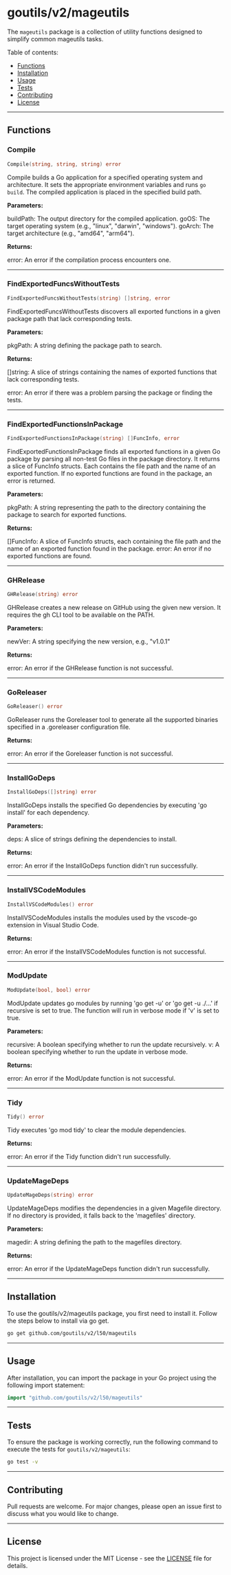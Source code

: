 # goutils/v2/mageutils

The `mageutils` package is a collection of utility functions
designed to simplify common mageutils tasks.

Table of contents:

- [Functions](#functions)
- [Installation](#installation)
- [Usage](#usage)
- [Tests](#tests)
- [Contributing](#contributing)
- [License](#license)

---

## Functions

### Compile

```go
Compile(string, string, string) error
```

Compile builds a Go application for a specified operating system and
architecture. It sets the appropriate environment variables and runs `go
build`. The compiled application is placed in the specified build path.

**Parameters:**

buildPath: The output directory for the compiled application.
goOS: The target operating system (e.g., "linux", "darwin", "windows").
goArch: The target architecture (e.g., "amd64", "arm64").

**Returns:**

error: An error if the compilation process encounters one.

---

### FindExportedFuncsWithoutTests

```go
FindExportedFuncsWithoutTests(string) []string, error
```

FindExportedFuncsWithoutTests discovers all exported functions in a given
package path that lack corresponding tests.

**Parameters:**

pkgPath: A string defining the package path to search.

**Returns:**

[]string: A slice of strings containing the names of exported functions that
lack corresponding tests.

error: An error if there was a problem parsing the package or finding the tests.

---

### FindExportedFunctionsInPackage

```go
FindExportedFunctionsInPackage(string) []FuncInfo, error
```

FindExportedFunctionsInPackage finds all exported functions in a given Go
package by parsing all non-test Go files in the package directory. It returns
a slice of FuncInfo structs. Each contains the file path and the name of an
exported function. If no exported functions are found in the package, an
error is returned.

**Parameters:**

pkgPath: A string representing the path to the directory containing the package
to search for exported functions.

**Returns:**

[]FuncInfo: A slice of FuncInfo structs, each containing the file path and the
name of an exported function found in the package.
error: An error if no exported functions are found.

---

### GHRelease

```go
GHRelease(string) error
```

GHRelease creates a new release on GitHub using the given new version.
It requires the gh CLI tool to be available on the PATH.

**Parameters:**

newVer: A string specifying the new version, e.g., "v1.0.1"

**Returns:**

error: An error if the GHRelease function is not successful.

---

### GoReleaser

```go
GoReleaser() error
```

GoReleaser runs the Goreleaser tool to generate all the supported binaries
specified in a .goreleaser configuration file.

**Returns:**

error: An error if the Goreleaser function is not successful.

---

### InstallGoDeps

```go
InstallGoDeps([]string) error
```

InstallGoDeps installs the specified Go dependencies by executing 'go install'
for each dependency.

**Parameters:**

deps: A slice of strings defining the dependencies to install.

**Returns:**

error: An error if the InstallGoDeps function didn't run successfully.

---

### InstallVSCodeModules

```go
InstallVSCodeModules() error
```

InstallVSCodeModules installs the modules used by the vscode-go extension in
Visual Studio Code.

**Returns:**

error: An error if the InstallVSCodeModules function is not successful.

---

### ModUpdate

```go
ModUpdate(bool, bool) error
```

ModUpdate updates go modules by running 'go get -u' or 'go get -u ./...' if
recursive is set to true. The function will run in verbose mode if 'v' is
set to true.

**Parameters:**

recursive: A boolean specifying whether to run the update recursively.
v: A boolean specifying whether to run the update in verbose mode.

**Returns:**

error: An error if the ModUpdate function is not successful.

---

### Tidy

```go
Tidy() error
```

Tidy executes 'go mod tidy' to clear the module dependencies.

**Returns:**

error: An error if the Tidy function didn't run successfully.

---

### UpdateMageDeps

```go
UpdateMageDeps(string) error
```

UpdateMageDeps modifies the dependencies in a given Magefile directory.
If no directory is provided, it falls back to the 'magefiles' directory.

**Parameters:**

magedir: A string defining the path to the magefiles directory.

**Returns:**

error: An error if the UpdateMageDeps function didn't run successfully.

---

## Installation

To use the goutils/v2/mageutils package, you first need to install it.
Follow the steps below to install via go get.

```bash
go get github.com/goutils/v2/l50/mageutils
```

---

## Usage

After installation, you can import the package in your Go project
using the following import statement:

```go
import "github.com/goutils/v2/l50/mageutils"
```

---

## Tests

To ensure the package is working correctly, run the following
command to execute the tests for `goutils/v2/mageutils`:

```bash
go test -v
```

---

## Contributing

Pull requests are welcome. For major changes,
please open an issue first to discuss what
you would like to change.

---

## License

This project is licensed under the MIT
License - see the [LICENSE](../LICENSE)
file for details.
